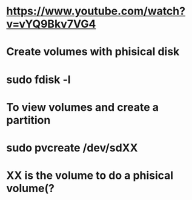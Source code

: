 
# https://www.youtube.com/watch?v=vYQ9Bkv7VG4
# Create volumes with phisical disk
# sudo fdisk -l
# To view volumes and create a partition
# sudo pvcreate /dev/sdXX
# XX is the volume to do a phisical volume(?

